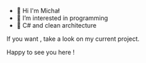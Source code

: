 - 👋 Hi I'm Michał
- 👀 I’m interested in programming
- 🌱 C# and clean architecture

If you want , take a look on my current project.

Happy to see you here !
